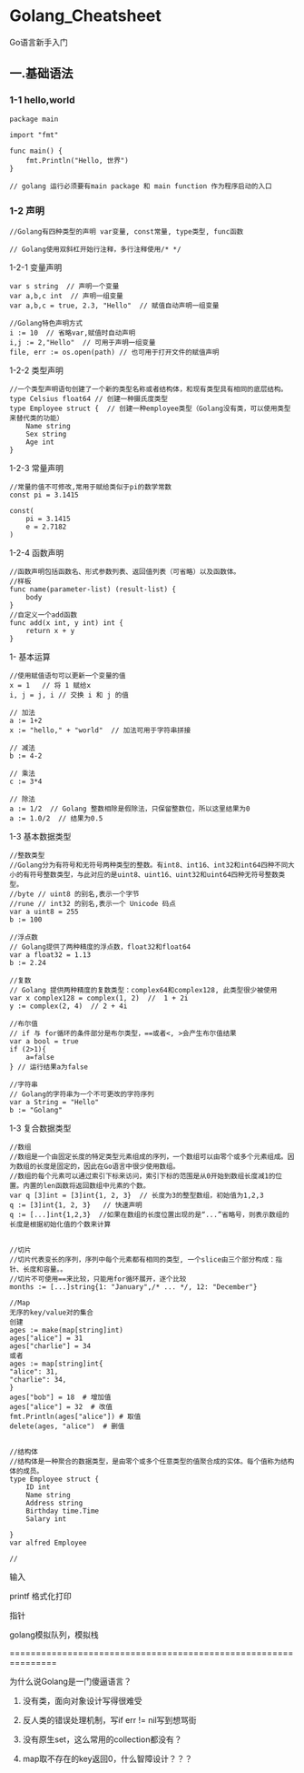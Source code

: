# Golang_Cheatsheet
Go语言新手入门

## 一.基础语法
### 1-1  hello,world
    package main
    
    import "fmt"
    
    func main() {
        fmt.Println("Hello, 世界")
    }
    
    // golang 运行必须要有main package 和 main function 作为程序启动的入口



### 1-2  声明

    //Golang有四种类型的声明 var变量, const常量, type类型, func函数
    
    // Golang使用双斜杠开始行注释，多行注释使用/* */



1-2-1 变量声明

    var s string  // 声明一个变量
    var a,b,c int  // 声明一组变量
    var a,b,c = true, 2.3, "Hello"  // 赋值自动声明一组变量
    
    //Golang特色声明方式
    i := 10  // 省略var,赋值时自动声明
    i,j := 2,"Hello"  // 可用于声明一组变量
    file, err := os.open(path) // 也可用于打开文件的赋值声明

1-2-2 类型声明
    
    //一个类型声明语句创建了一个新的类型名称或者结构体，和现有类型具有相同的底层结构。
    type Celsius float64 // 创建一种摄氏度类型
    type Employee struct {  // 创建一种employee类型（Golang没有类，可以使用类型来替代类的功能）
    	Name string
    	Sex string
    	Age int
    }

1-2-3 常量声明
    
    //常量的值不可修改,常用于赋给类似于pi的数学常数
    const pi = 3.1415
    
    const(
    	pi = 3.1415
    	e = 2.7182
    )



1-2-4 函数声明

    //函数声明包括函数名、形式参数列表、返回值列表（可省略）以及函数体。
    //样板
    func name(parameter-list) (result-list) {
        body
    }
    //自定义一个add函数
    func add(x int, y int) int {
        return x + y
    }



1- 基本运算    

    //使用赋值语句可以更新一个变量的值
    x = 1   // 将 1 赋给x
    i, j = j, i // 交换 i 和 j 的值
    
    // 加法
    a := 1+2 
    x := "hello," + "world"  // 加法可用于字符串拼接
    
    // 减法
    b := 4-2
    
    // 乘法
    c := 3*4
    
    // 除法
    a := 1/2  // Golang 整数相除是假除法，只保留整数位，所以这里结果为0
    a := 1.0/2  // 结果为0.5



1-3 基本数据类型

    //整数类型
    //Golang分为有符号和无符号两种类型的整数。有int8、int16、int32和int64四种不同大小的有符号整数类型，与此对应的是uint8、uint16、uint32和uint64四种无符号整数类型。
    //byte // uint8 的别名,表示一个字节
    //rune // int32 的别名,表示一个 Unicode 码点
    var a uint8 = 255
    b := 100
    
    //浮点数
    // Golang提供了两种精度的浮点数，float32和float64
    var a float32 = 1.13
    b := 2.24
    
    //复数
    // Golang 提供两种精度的复数类型：complex64和complex128, 此类型很少被使用
    var x complex128 = complex(1, 2)  //  1 + 2i
    y := complex(2, 4)  // 2 + 4i
    
    //布尔值
    // if 与 for循环的条件部分是布尔类型，==或者<, >会产生布尔值结果
    var a bool = true
    if (2>1){
    	a=false
    } // 运行结果a为false
    
    //字符串
    // Golang的字符串为一个不可更改的字符序列
    var a String = "Hello"
    b := "Golang"

    
1-3 复合数据类型

    //数组
    //数组是一个由固定长度的特定类型元素组成的序列，一个数组可以由零个或多个元素组成。因为数组的长度是固定的，因此在Go语言中很少使用数组。
    //数组的每个元素可以通过索引下标来访问，索引下标的范围是从0开始到数组长度减1的位置。内置的len函数将返回数组中元素的个数。
    var q [3]int = [3]int{1, 2, 3}  // 长度为3的整型数组，初始值为1,2,3
    q := [3]int{1, 2, 3}   // 快速声明
    q := [...]int{1,2,3}  //如果在数组的长度位置出现的是“...”省略号，则表示数组的长度是根据初始化值的个数来计算
    
    
    //切片
    //切片代表变长的序列，序列中每个元素都有相同的类型, 一个slice由三个部分构成：指针、长度和容量。。
    //切片不可使用==来比较，只能用for循环展开，逐个比较
    months := [...]string{1: "January",/* ... */, 12: "December"}
    
    //Map
    无序的key/value对的集合
    创建
    ages := make(map[string]int)
    ages["alice"] = 31
    ages["charlie"] = 34
    或者
    ages := map[string]int{
    "alice": 31,
    "charlie": 34,
    }
    ages["bob"] = 18  # 增加值
    ages["alice"] = 32  # 改值
    fmt.Println(ages["alice"]) # 取值
    delete(ages, "alice")  # 删值
    
    
    //结构体
    //结构体是一种聚合的数据类型，是由零个或多个任意类型的值聚合成的实体。每个值称为结构体的成员。
    type Employee struct {
    	ID int
    	Name string
    	Address string
    	Birthday time.Time
    	Salary int
    
    }
    var alfred Employee
    
    //
    
    
    
    
    
    




输入



printf 格式化打印


指针

golang模拟队列，模拟栈


===============================================================

为什么说Golang是一门傻逼语言？

1. 没有类，面向对象设计写得很难受

2. 反人类的错误处理机制，写if err != nil写到想骂街

3. 没有原生set，这么常用的collection都没有？

4. map取不存在的key返回0，什么智障设计？？？


